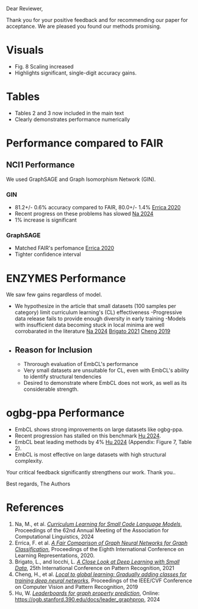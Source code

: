 Dear Reviewer,

Thank you for your positive feedback and for recommending our paper for acceptance. We are pleased you found our methods promising.

# Visuals
- Fig. 8 Scaling increased
- Highlights significant, single-digit accuracy gains.

# Tables
- Tables 2 and 3 now included in the main text
- Clearly demonstrates performance numerically

# Performance compared to FAIR
## NCI1 Performance
We used GraphSAGE and Graph Isomorphism Network (GIN). 
### GIN
- 81.2+/- 0.6% accuracy compared to FAIR, 80.0+/- 1.4% [Errica 2020](#references)
- Recent progress on these problems has slowed [Na 2024](#references)
- 1% increase is significant
### GraphSAGE
- Matched FAIR's perfomance [Errica 2020](#references)
- Tighter confidence interval

# ENZYMES Performance
We saw few gains regardless of model. 
- We hypothesize in the article that small datasets (100 samples per category) limit curriculum learning's (CL) effectiveness
-Progressive data release fails to provide enough diversity in early training
-Models with insufficient data becoming stuck in local minima are well corrobarated in the literature [Na 2024](#ref) [Brigato 2021](#ref) [Cheng 2019](#ref)
- ## Reason for Inclusion
    - Throrough evaluation of EmbCL's performance
    - Very small datasets are unsuitable for CL, even with EmbCL's ability to identify structural tendencies
    - Desired to demonstrate where EmbCL does not work, as well as its considerable strength.
# ogbg-ppa Performance
- EmbCL shows strong improvements on large datasets like ogbg-ppa. 
- Recent progression has stalled on this benchmark [Hu 2024](#references). 
- EmbCL beat leading methods by 4% [Hu 2024](#references) (Appendix: Figure 7, Table 2). 
- EmbCL is most effective on large datasets with high structural complexity. 

Your critical feedback significantly strengthens our work. Thank you..

Best regards,
The Authors

# References
1. Na, M., et al. [*Curriculum Learning for Small Code Language Models*](https://doi.org/10.48550/arXiv.2407.10194), Proceedings of the 62nd Annual Meeting of the Association for Computational Linguistics, 2024
1. Errica, F. et al. [*A Fair Comparison of Graph Neural Networks for Graph Classification*](https://doi.org/10.48550/arXiv.1912.09893), Proceedings of the Eighth International Conference on Learning Representations, 2020.
1. Brigato, L., and Iocchi, L. [*A Close Look at Deep Learning with Small Data*](https://doi.org/10.1109/ICPR48806.2021.9412492), 25th International Conference on Pattern Recognition, 2021
1. Cheng, H., et al. [*Local to global learning: Gradually adding classes for training deep neural networks*](https://doi.ieeecomputersociety.org/10.1109/CVPR.2019.00488), Proceedings of the IEEE/CVF Conference on Computer Vision and Pattern Recognition, 2019
1. Hu, W. [*Leaderboards for graph property prediction*](https://ogb.stanford.390.edu/docs/leader_graphprop), Online: https://ogb.stanford.390.edu/docs/leader_graphprop, 2024
